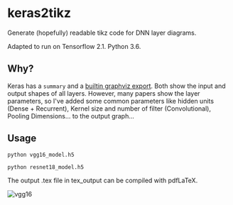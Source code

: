 # keras2tikz
Generate (hopefully) readable tikz code for DNN layer diagrams.

Adapted to run on Tensorflow 2.1.
Python 3.6.

## Why?

Keras has a `summary` and a [builtin graphviz export](https://github.com/fchollet/keras/blob/master/keras/utils/vis_utils.py). Both show the input and output shapes of all layers. However, many papers show the layer parameters, so I've added some common parameters like hidden units (Dense + Recurrent), Kernel size and number of filter (Convolutional), Pooling Dimensions... to the output graph...

## Usage

```shell
python vgg16_model.h5
```

```shell
python resnet18_model.h5
```

The output .tex file in tex_output can be compiled with pdfLaTeX.

![vgg16](https://cloud.githubusercontent.com/assets/72940/26532609/61ff71aa-4405-11e7-9827-6cc4b12550dc.png)
